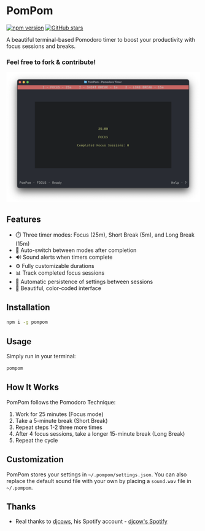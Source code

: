 # PomPom

[![npm version](https://img.shields.io/npm/v/pompom.svg)](https://www.npmjs.com/package/pompom)
[![GitHub stars](https://img.shields.io/github/stars/fynjirby/pompom.svg?style=social&label=Star)](https://github.com/fynjirby/pompom)

A beautiful terminal-based Pomodoro timer to boost your productivity with focus sessions and breaks.

### Feel free to fork & contribute!

<p align="center">
  <img src="https://github.com/fynjirby/pompom/blob/main/img/pompom.png" alt="PomPom Screenshot" width="750px">
</p>

## Features

- ⏱️ Three timer modes: Focus (25m), Short Break (5m), and Long Break (15m)
- 🔄 Auto-switch between modes after completion
- 🔊 Sound alerts when timers complete
- ⚙️ Fully customizable durations
- 📊 Track completed focus sessions
- 💾 Automatic persistence of settings between sessions
- 🎨 Beautiful, color-coded interface

## Installation

```bash
npm i -g pompom
```

## Usage

Simply run in your terminal:
```bash
pompom
```

## How It Works

PomPom follows the Pomodoro Technique:

1. Work for 25 minutes (Focus mode)
2. Take a 5-minute break (Short Break)
3. Repeat steps 1-2 three more times
4. After 4 focus sessions, take a longer 15-minute break (Long Break)
5. Repeat the cycle

## Customization

PomPom stores your settings in `~/.pompom/settings.json`. You can also replace the default sound file with your own by placing a `sound.wav` file in `~/.pompom`.

## Thanks

- Real thanks to [djcows](https://x.com/djcows), his Spotify account - [djcow's Spotify](https://open.spotify.com/artist/0t1G3n5glVRf3NuRVkNPbb?si=5cHwvOCrRJmxBo74Nz8ZLg)
